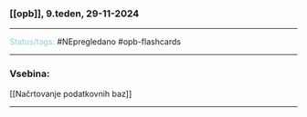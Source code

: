 ### [[opb]], 9.teden, 29-11-2024
---

<font color="#92cddc">Status/tags:</font> #NEpregledano #opb-flashcards 

---

### Vsebina:

[[Načrtovanje podatkovnih baz]]

---
